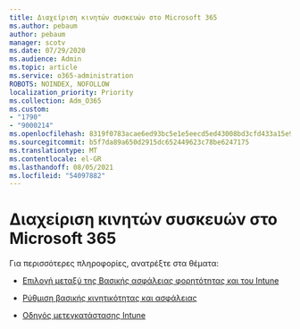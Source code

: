 ```yaml
---
title: Διαχείριση κινητών συσκευών στο Microsoft 365
ms.author: pebaum
author: pebaum
manager: scotv
ms.date: 07/29/2020
ms.audience: Admin
ms.topic: article
ms.service: o365-administration
ROBOTS: NOINDEX, NOFOLLOW
localization_priority: Priority
ms.collection: Adm_O365
ms.custom:
- "1790"
- "9000214"
ms.openlocfilehash: 8319f0783acae6ed93bc5e1e5eecd5ed43008bd3cfd433a15e912e175a522f9d
ms.sourcegitcommit: b5f7da89a650d2915dc652449623c78be6247175
ms.translationtype: MT
ms.contentlocale: el-GR
ms.lasthandoff: 08/05/2021
ms.locfileid: "54097882"
---
```

# <a name="mobile-device-management-in-microsoft-365"></a>Διαχείριση κινητών συσκευών στο Microsoft 365

Για περισσότερες πληροφορίες, ανατρέξτε στα θέματα: 

- [Επιλογή μεταξύ της Βασικής ασφάλειας φορητότητας και του Intune](https://docs.microsoft.com/office365/securitycompliance/choose-between-mdm-and-intune)

- [Ρύθμιση βασικής κινητικότητας και ασφάλειας](https://support.office.com/article/Set-up-Mobile-Device-Management-MDM-in-Office-365-dd892318-bc44-4eb1-af00-9db5430be3cd)

- [Οδηγός μετεγκατάστασης Intune](https://docs.microsoft.com/intune/migration-guide)